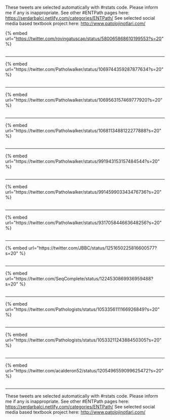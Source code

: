 

These tweets are selected automatically with #rstats code. Please inform me if any is inappropriate.
See other #ENTPath pages here: https://serdarbalci.netlify.com/categories/ENTPath/ 
See selected social media based textbook project here: http://www.patolojinotlari.com/

{% embed url="https://twitter.com/rovingatuscap/status/580065868610199553?s=20" %}<br>
<br>
<hr>
{% embed url="https://twitter.com/Patholwalker/status/1069744359287877634?s=20" %}<br>
<br>
<hr>
{% embed url="https://twitter.com/Patholwalker/status/1069563157469777920?s=20" %}<br>
<br>
<hr>
{% embed url="https://twitter.com/Patholwalker/status/1068113488122277888?s=20" %}<br>
<br>
<hr>
{% embed url="https://twitter.com/Patholwalker/status/991943153157484544?s=20" %}<br>
<br>
<hr>
{% embed url="https://twitter.com/Patholwalker/status/991459903343476736?s=20" %}<br>
<br>
<hr>
{% embed url="https://twitter.com/Patholwalker/status/931705844663648256?s=20" %}<br>
<br>
<hr>
{% embed url="https://twitter.com/JBBC/status/1251650225816600577?s=20" %}<br>
<br>
<hr>
{% embed url="https://twitter.com/SeqComplete/status/1224530869936959488?s=20" %}<br>
<br>
<hr>
{% embed url="https://twitter.com/Pathologists/status/1053356111166926849?s=20" %}<br>
<br>
<hr>
{% embed url="https://twitter.com/Pathologists/status/1053321124388450305?s=20" %}<br>
<br>
<hr>
{% embed url="https://twitter.com/acalderon52/status/1205496559099625472?s=20" %}<br>
<br>
<hr>


These tweets are selected automatically with #rstats code. Please inform me if any is inappropriate.
See other #ENTPath pages here: https://serdarbalci.netlify.com/categories/ENTPath/ 
See selected social media based textbook project here: http://www.patolojinotlari.com/
